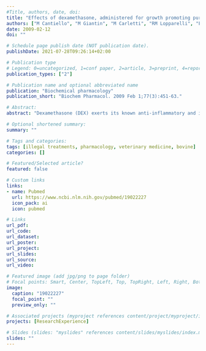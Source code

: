 ```yaml
---
#Title, authors, date, doi:
title: "Effects of dexamethasone, administered for growth promoting purposes, upon the hepatic cytochrome P450 3A expression in the veal calf."
authors: ["M Cantiello", "M Giantin", "M Carletti", "RM Lopparelli", "F Capolongo", "F Lasserre", "E Bollo", "C Nebbia", "PG Martin", "T Pineau", "M Dacasto"]
date: 2009-02-12
doi: ""

# Schedule page publish date (NOT publication date).
publishDate: 2021-07-28T09:26:14+02:00

# Publication type
# Legend: 0=uncategorized, 1=conf paper, 2=article, 3=preprint, 4=report, 5=book, 6=book chapter, 7=thesis, 8=patent
publication_types: ["2"]

# Publication name and optional abbreviated name
publication: "Biochemical pharmacology"
publication_short: "Biochem Pharmacol. 2009 Feb 1;77(3):451-63."

# Abstract:
abstract: "Dexamethasone (DEX) exerts its known anti-inflammatory and immunosuppressant activities through the interaction with the glucocorticoid receptor (GR). In human liver, DEX is metabolized by cytochrome P450 3A (CYP3A); moreover, it is among those xenobiotics which induce CYP3A itself. The transcriptional regulation of CYP3A involves GR and nuclear receptors (NRs). In cattle, DEX is used at low dosages as a growth promoter; besides, CYP3A is expressed in the liver. In the present study, the effects of two illicit DEX protocols upon liver CYP3A were investigated in the veal calf. Dexamethasone, administered per os (DOS) or injected intramuscularly (DIM) at growth promoting purposes, increased GR mRNA (+25.62% and +73.02% of CTRL for DOS and DIM, respectively), while tyrosine aminotransferase (TAT) and NRs gene expression profiles were unaffected; decreased CYP3A mRNA (-20.64% and -16.07% with Q RT-PCR; -30.55% and -34.31% with Northern blotting); at the post-translational level, decreased TAT activity (-19.84% and 44.34%), CYP3A apoprotein (-27.65% and -42.85%) and CYP3A-dependent enzyme activities (erythromycin N-demethylase, -78.89% and -23.87%; ethylmorphine N-demethylase, -44.26% and -28.37%; testosterone 6beta-hydroxylase, -44.60% and -18.07%; testosterone 2beta-hydroxylase, -43.95% and -11.69%); by contrast, an increase (about 2-fold) of the urinary 6beta-hydroxycortisol:cortisol ratio was observed in vivo. In summary, DEX modulates cattle liver CYP3A at pre- and post-translational level. Species-differences in GR-NRs-CYP3A regulation and in their response to differing DEX dosages might justify present results. Furthermore, the urinary 6beta-hydroxycortisol:cortisol ratio is not useful to monitor in vivo CYP3A activity in DEX-treated individuals."

# Optional shortened summary:
summary: ""

# Tags and categories:
tags: [illegal treatments, pharmacology, veterinary medicine, bovine]
categories: []

# Featured/Selected article?
featured: false

# Custom links
links:
- name: Pubmed
  url: https://www.ncbi.nlm.nih.gov/pubmed/19022227
  icon_pack: ai
  icon: pubmed

# Links
url_pdf:
url_code:
url_dataset:
url_poster:
url_project:
url_slides:
url_source:
url_video:

# Featured image (add jpg/png to page folder)
# Focal points: Smart, Center, TopLeft, Top, TopRight, Left, Right, BottomLeft, Bottom, BottomRight
image: 
  caption: "19022227"
  focal_point: ""
  preview_only: ""

# Associated projects (myproject references content/project/myproject/index.md)
projects: [ResearchExperience]

# Slides (slides: "myslides" references content/slides/myslides/index.md)
slides: ""
---
```

